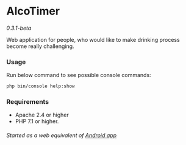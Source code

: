 # AlcoTimer
*0.3.1-beta*

Web application for people, who would like to make drinking process become really challenging.  

### Usage
Run below command to see possible console commands:  
```bash
php bin/console help:show
```

### Requirements
* Apache 2.4 or higher
* PHP 7.1 or higher.  

###### Started as a web equivalent of [Android app](https://bitbucket.org/vchychuzhko/alcotimer)
